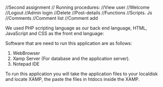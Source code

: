 //Second assignment
// Running procedures: 
//View user
//Welcome
//Logout
//Admin login
//Delete
//Post-details
//Functions
//Scripts. Js
//Comments
//Comment list
//Comment add 

We used PHP scripting language as our back end language, HTML, JavaScript and CSS as the front end language:

Software that are need to run this application are as follows:

1. WebBrowser
2. Xamp Server (For database and the application server).
3. Notepad IDE

To run this application you will take the application files to your localdisk and locate XAMP, the paste the files in htdocs inside the XAMP.



